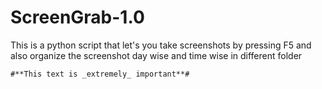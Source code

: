 # ScreenGrab-1.0
This is a python script that let's you take screenshots by pressing F5 and also organize the screenshot day wise and time wise in different  folder

	#**This text is _extremely_ important**#
